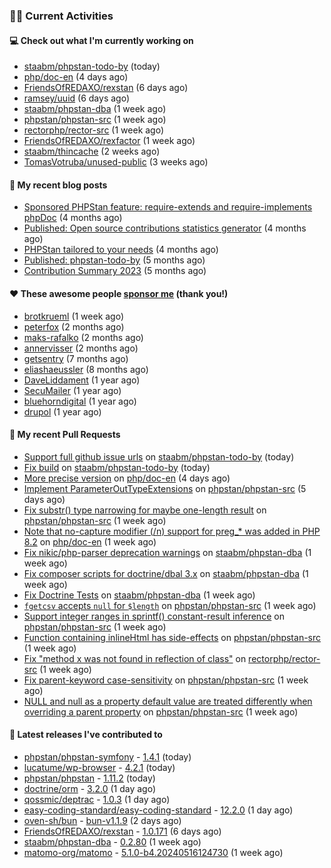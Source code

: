 ### 👨‍💻 Current Activities


#### 💻 Check out what I'm currently working on

- [staabm/phpstan-todo-by](https://github.com/staabm/phpstan-todo-by) (today)
- [php/doc-en](https://github.com/php/doc-en) (4 days ago)
- [FriendsOfREDAXO/rexstan](https://github.com/FriendsOfREDAXO/rexstan) (6 days ago)
- [ramsey/uuid](https://github.com/ramsey/uuid) (6 days ago)
- [staabm/phpstan-dba](https://github.com/staabm/phpstan-dba) (1 week ago)
- [phpstan/phpstan-src](https://github.com/phpstan/phpstan-src) (1 week ago)
- [rectorphp/rector-src](https://github.com/rectorphp/rector-src) (1 week ago)
- [FriendsOfREDAXO/rexfactor](https://github.com/FriendsOfREDAXO/rexfactor) (1 week ago)
- [staabm/thincache](https://github.com/staabm/thincache) (2 weeks ago)
- [TomasVotruba/unused-public](https://github.com/TomasVotruba/unused-public) (3 weeks ago)


#### 📜 My recent blog posts

- [Sponsored PHPStan feature: require-extends and require-implements phpDoc](https://staabm.github.io/2024/01/15/phpstan-require-extends-implements.html) (4 months ago)
- [Published: Open source contributions statistics generator](https://staabm.github.io/2024/01/10/oss-contribs-published.html) (4 months ago)
- [PHPStan tailored to your needs](https://staabm.github.io/2024/01/01/phpstan-customizing.html) (4 months ago)
- [Published: phpstan-todo-by](https://staabm.github.io/2023/12/17/phpstan-todo-by-published.html) (5 months ago)
- [Contribution Summary 2023](https://staabm.github.io/2023/12/07/contribution-summary-2023.html) (5 months ago)


#### ❤️ These awesome people [sponsor me](https://github.com/sponsors/staabm) (thank you!)

- [brotkrueml](https://github.com/brotkrueml) (1 week ago)
- [peterfox](https://github.com/peterfox) (2 months ago)
- [maks-rafalko](https://github.com/maks-rafalko) (2 months ago)
- [annervisser](https://github.com/annervisser) (2 months ago)
- [getsentry](https://github.com/getsentry) (7 months ago)
- [eliashaeussler](https://github.com/eliashaeussler) (8 months ago)
- [DaveLiddament](https://github.com/DaveLiddament) (1 year ago)
- [SecuMailer](https://github.com/SecuMailer) (1 year ago)
- [bluehorndigital](https://github.com/bluehorndigital) (1 year ago)
- [drupol](https://github.com/drupol) (1 year ago)


#### 🔨 My recent Pull Requests

- [Support full github issue urls](https://github.com/staabm/phpstan-todo-by/pull/95) on [staabm/phpstan-todo-by](https://github.com/staabm/phpstan-todo-by) (today)
- [Fix build](https://github.com/staabm/phpstan-todo-by/pull/94) on [staabm/phpstan-todo-by](https://github.com/staabm/phpstan-todo-by) (today)
- [More precise version](https://github.com/php/doc-en/pull/3400) on [php/doc-en](https://github.com/php/doc-en) (4 days ago)
- [Implement ParameterOutTypeExtensions](https://github.com/phpstan/phpstan-src/pull/3083) on [phpstan/phpstan-src](https://github.com/phpstan/phpstan-src) (5 days ago)
- [Fix substr() type narrowing for maybe one-length result](https://github.com/phpstan/phpstan-src/pull/3081) on [phpstan/phpstan-src](https://github.com/phpstan/phpstan-src) (1 week ago)
- [Note that no-capture modifier (/n) support for preg_* was added in PHP 8.2](https://github.com/php/doc-en/pull/3387) on [php/doc-en](https://github.com/php/doc-en) (1 week ago)
- [Fix nikic/php-parser deprecation warnings](https://github.com/staabm/phpstan-dba/pull/655) on [staabm/phpstan-dba](https://github.com/staabm/phpstan-dba) (1 week ago)
- [Fix composer scripts for doctrine/dbal 3.x](https://github.com/staabm/phpstan-dba/pull/654) on [staabm/phpstan-dba](https://github.com/staabm/phpstan-dba) (1 week ago)
- [Fix Doctrine Tests](https://github.com/staabm/phpstan-dba/pull/652) on [staabm/phpstan-dba](https://github.com/staabm/phpstan-dba) (1 week ago)
- [`fgetcsv` accepts `null` for `$length`](https://github.com/phpstan/phpstan-src/pull/3077) on [phpstan/phpstan-src](https://github.com/phpstan/phpstan-src) (1 week ago)
- [Support integer ranges in sprintf() constant-result inference](https://github.com/phpstan/phpstan-src/pull/3075) on [phpstan/phpstan-src](https://github.com/phpstan/phpstan-src) (1 week ago)
- [Function containing inlineHtml has side-effects](https://github.com/phpstan/phpstan-src/pull/3072) on [phpstan/phpstan-src](https://github.com/phpstan/phpstan-src) (1 week ago)
- [Fix &#34;method x was not found in reflection of class&#34;](https://github.com/rectorphp/rector-src/pull/5871) on [rectorphp/rector-src](https://github.com/rectorphp/rector-src) (1 week ago)
- [Fix parent-keyword case-sensitivity](https://github.com/phpstan/phpstan-src/pull/3064) on [phpstan/phpstan-src](https://github.com/phpstan/phpstan-src) (1 week ago)
- [NULL and null as a property default value are treated differently when overriding a parent property](https://github.com/phpstan/phpstan-src/pull/3063) on [phpstan/phpstan-src](https://github.com/phpstan/phpstan-src) (1 week ago)


#### 🔭 Latest releases I've contributed to

- [phpstan/phpstan-symfony](https://github.com/phpstan/phpstan-symfony) - [1.4.1](https://github.com/phpstan/phpstan-symfony/releases/tag/1.4.1) (today)
- [lucatume/wp-browser](https://github.com/lucatume/wp-browser) - [4.2.1](https://github.com/lucatume/wp-browser/releases/tag/4.2.1) (today)
- [phpstan/phpstan](https://github.com/phpstan/phpstan) - [1.11.2](https://github.com/phpstan/phpstan/releases/tag/1.11.2) (today)
- [doctrine/orm](https://github.com/doctrine/orm) - [3.2.0](https://github.com/doctrine/orm/releases/tag/3.2.0) (1 day ago)
- [qossmic/deptrac](https://github.com/qossmic/deptrac) - [1.0.3](https://github.com/qossmic/deptrac/releases/tag/1.0.3) (1 day ago)
- [easy-coding-standard/easy-coding-standard](https://github.com/easy-coding-standard/easy-coding-standard) - [12.2.0](https://github.com/easy-coding-standard/easy-coding-standard/releases/tag/12.2.0) (1 day ago)
- [oven-sh/bun](https://github.com/oven-sh/bun) - [bun-v1.1.9](https://github.com/oven-sh/bun/releases/tag/bun-v1.1.9) (2 days ago)
- [FriendsOfREDAXO/rexstan](https://github.com/FriendsOfREDAXO/rexstan) - [1.0.171](https://github.com/FriendsOfREDAXO/rexstan/releases/tag/1.0.171) (6 days ago)
- [staabm/phpstan-dba](https://github.com/staabm/phpstan-dba) - [0.2.80](https://github.com/staabm/phpstan-dba/releases/tag/0.2.80) (1 week ago)
- [matomo-org/matomo](https://github.com/matomo-org/matomo) - [5.1.0-b4.20240516124730](https://github.com/matomo-org/matomo/releases/tag/5.1.0-b4.20240516124730) (1 week ago)
